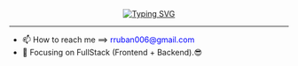 <div>
   <div align="center"> 
    <a href="https://git.io/typing-svg"> 
       <img src="https://readme-typing-svg.demolab.com?font=Fira+Code&duration=2000&pause=1000&width=435&lines=%F0%9F%91%8B+Hi+there+;I%E2%80%99m+RubanRavikumar" alt="Typing SVG" />
    </a>  
   </div>
   <hr>
   <ul>
      <li> 📫 How to reach me ==> <span  style="color:blue"> rruban006@gmail.com </span></li>
      <li> 🔭 Focusing on FullStack (Frontend + Backend).😎</li>
   </ul>
</div>
